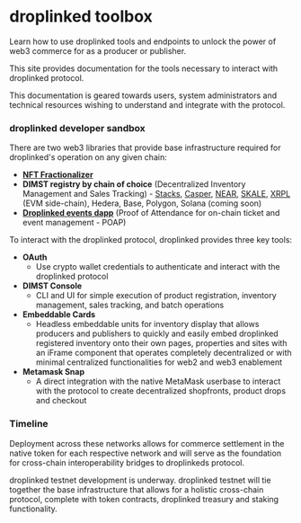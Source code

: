 # droplinked toolbox

Learn how to use droplinked tools and endpoints to unlock the power of web3 commerce for as a producer or publisher.

This site provides documentation for the tools necessary to interact with droplinked protocol.

This documentation is geared towards users, system administrators and technical resources wishing to understand and integrate with the protocol.

### droplinked developer sandbox

There are two web3 libraries that provide base infrastructure required for droplinked's operation on any given chain:

* [**NFT Fractionalizer**](https://fractionalizer.droplinked.com/)
* **DIMST registry by chain of choice** (Decentralized Inventory Management and Sales Tracking) - [Stacks](https://gitlab.com/flatlay/droplinked-contract), [Casper](https://github.com/FLATLAY/droplinked\_casper), [NEAR](https://github.com/FLATLAY/Droplinked-NEAR-Contract/blob/main/README.md), [SKALE](https://github.com/FLATLAY/droplinked\_skale), [XRPL](https://github.com/FLATLAY/droplinked-ripple/blob/main/README.md) (EVM side-chain), Hedera, Base, Polygon, Solana (coming soon)
* [**Droplinked events dapp**](https://app.gitbook.com/s/NnSJON87lgNKuwDs2pEl/introduction/droplinked-events) (Proof of Attendance for on-chain ticket and event management - POAP)

To interact with the droplinked protocol, droplinked provides three key tools:

* **OAuth**
  * Use crypto wallet credentials to authenticate and interact with the droplinked protocol
* **DIMST Console**
  * CLI and UI for simple execution of product registration, inventory management, sales tracking, and batch operations
* **Embeddable Cards**
  * Headless embeddable units for inventory display that allows producers and publishers to quickly and easily embed droplinked registered inventory onto their own pages,  properties and sites with an iFrame component that operates completely decentralized or with minimal centralized functionalities for web2 and web3 enablement
* **Metamask Snap**
  * A direct integration with the native MetaMask userbase to interact with the protocol to create decentralized shopfronts, product drops and checkout

### Timeline

Deployment across these networks allows for commerce settlement in the native token for each respective network and will serve as the foundation for cross-chain interoperability bridges to droplinkeds protocol.

droplinked testnet development is underway. droplinked testnet will tie together the base infrastructure that allows for a holistic cross-chain protocol, complete with token contracts, droplinked treasury and staking functionality.&#x20;



